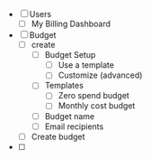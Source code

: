 - [ ] Users
	- [ ] My Billing Dashboard 

- [ ] Budget
	- [ ] create
		- [ ] Budget Setup
			- [ ] Use a template 
			- [ ] Customize (advanced)
		- [ ] Templates
			- [ ] Zero spend budget
			- [ ] Monthly cost budget
		- [ ] Budget name
		- [ ] Email recipients
	- [ ] Create budget
- [ ] 